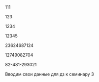 111

123

1234

12345

23624687124

12749082704

82-481-293021

Вводим свои данные для дз к семинару 3
